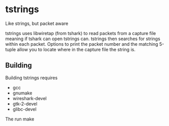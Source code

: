 # tstrings
Like strings, but packet aware

tstrings uses libwiretap (from tshark) to read packets from a capture file meaning if tshark can open tstrings can. tstrings then searches for strings within each packet. Options to print the packet number and the matching 5-tuple allow you to locate where in the capture file the string is.
## Building
Building tstrings requires

- gcc
- gnumake
- wireshark-devel
- gtk-2-devel
- glibc-devel

The run make
